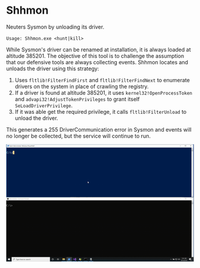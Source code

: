 # Shhmon
Neuters Sysmon by unloading its driver.

```
Usage: Shhmon.exe <hunt|kill>
```

While Sysmon's driver can be renamed at installation, it is always loaded at altitude 385201. The objective of this tool is to challenge the assumption that our defensive tools are always collecting events. Shhmon locates and unloads the driver using this strategy:

1. Uses `fltlib!FilterFindFirst` and `fltlib!FilterFindNext` to enumerate drivers on the system in place of crawling the registry.
2. If a driver is found at altitude 385201, it uses `kernel32!OpenProcessToken` and `advapi32!AdjustTokenPrivileges` to grant itself `SeLoadDriverPrivilege`.
3. If it was able get the required privilege, it calls `fltlib!FilterUnload` to unload the driver.

This generates a 255 DriverCommunication error in Sysmon and events will no longer be collected, but the service will continue to run.

![](ShhmonDemo.gif)
